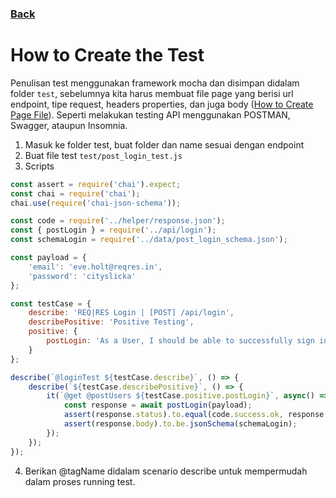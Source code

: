 ### [Back](../)
# How to Create the Test

Penulisan test menggunakan framework mocha dan disimpan didalam folder `test`, sebelumnya kita harus membuat file page yang berisi url endpoint, tipe request, headers properties, dan juga body ([How to Create Page File](create_the_page.md)). Seperti melakukan testing API menggunakan POSTMAN, Swagger, ataupun Insomnia.

1. Masuk ke folder test, buat folder dan name sesuai dengan endpoint
2. Buat file test `test/post_login_test.js`
3. Scripts

```javascript
const assert = require('chai').expect;
const chai = require('chai');
chai.use(require('chai-json-schema'));

const code = require('../helper/response.json');
const { postLogin } = require('../api/login');
const schemaLogin = require('../data/post_login_schema.json');

const payload = {
	'email': 'eve.holt@reqres.in',
	'password': 'cityslicka'
};

const testCase = {
	describe: 'REQ|RES Login | [POST] /api/login',
	describePositive: 'Positive Testing',
	positive: {
		postLogin: 'As a User, I should be able to successfully sign in'
	}
};

describe(`@loginTest ${testCase.describe}`, () => {
	describe(`${testCase.describePositive}`, () => {
		it(`@get @postUsers ${testCase.positive.postLogin}`, async() => {
			const response = await postLogin(payload);
			assert(response.status).to.equal(code.success.ok, response.body.message);
			assert(response.body).to.be.jsonSchema(schemaLogin);
		});
	}); 
}); 
```

4. Berikan @tagName didalam scenario describe untuk mempermudah dalam proses running test.
